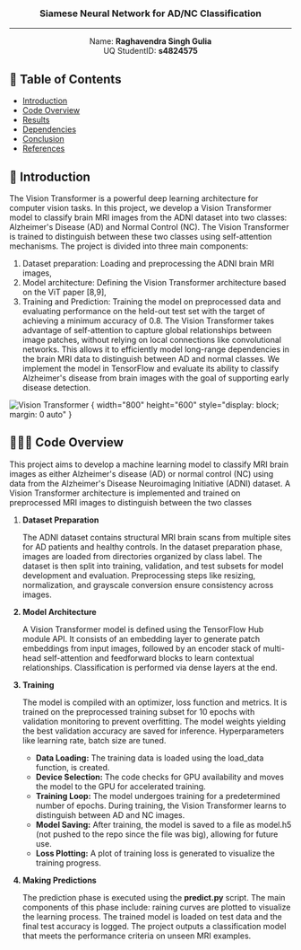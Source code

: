 <h3 align="center">Siamese Neural Network for AD/NC Classification </h3>


---

<p align="center"> Name: <b>Raghavendra Singh Gulia</b><br>UQ StudentID: <b>s4824575</b>
    <br> 
</p>

## 📝 Table of Contents

- [Introduction](#-introduction-)
- [Code Overview](#-code-overview-)
- [Results](#-results-)
- [Dependencies](#-dependencies-)
- [Conclusion](#-conclusion-)
- [References](#-references-)


## 🧐 Introduction <a name = "introduction"></a>


The Vision Transformer is a powerful deep learning architecture for computer vision tasks. In this project, we develop a Vision Transformer model to classify brain MRI images from the ADNI dataset into two classes: Alzheimer's Disease (AD) and Normal Control (NC). The Vision Transformer is trained to distinguish between these two classes using self-attention mechanisms.
The project is divided into three main components: 
1) Dataset preparation: Loading and preprocessing the ADNI brain MRI images, 
2) Model architecture: Defining the Vision Transformer architecture based on the ViT paper [8,9], 
3) Training and Prediction: Training the model on preprocessed data and evaluating performance on the held-out test set with the target of achieving a minimum accuracy of 0.8.
The Vision Transformer takes advantage of self-attention to capture global relationships between image patches, without relying on local connections like convolutional networks. This allows it to efficiently model long-range dependencies in the brain MRI data to distinguish between AD and normal classes. We implement the model in TensorFlow and evaluate its ability to classify Alzheimer's disease from brain images with the goal of supporting early disease detection.

![Vision Transformer { width="800" height="600" style="display: block; margin: 0 auto" }](/Users/raghavendrasinghgulia/PatternAnalysis-2023/recognition/s4824575_ADNI/VisionTransformer.png)

## 👨🏻‍💻 Code Overview <a name = "code_overview"></a>

<p> This project aims to develop a machine learning model to classify MRI brain images as either Alzheimer's disease (AD) or normal control (NC) using data from the Alzheimer's Disease Neuroimaging Initiative (ADNI) dataset. A Vision Transformer architecture is implemented and trained on preprocessed MRI images to distinguish between the two classes<p>
<ol>

<b><li>Dataset Preparation</li></b>
<p>The ADNI dataset contains structural MRI brain scans from multiple sites for AD patients and healthy controls. In the dataset preparation phase, images are loaded from directories organized by class label. The dataset is then split into training, validation, and test subsets for model development and evaluation. Preprocessing steps like resizing, normalization, and grayscale conversion ensure consistency across images.
</p>
<b><li>Model Architecture</li></b>
<p>A Vision Transformer model is defined using the TensorFlow Hub module API. It consists of an embedding layer to generate patch embeddings from input images, followed by an encoder stack of multi-head self-attention and feedforward blocks to learn contextual relationships. Classification is performed via dense layers at the end.
</p>
<b><li>Training </li></b>
<p>The model is compiled with an optimizer, loss function and metrics. It is trained on the preprocessed training subset for 10 epochs with validation monitoring to prevent overfitting. The model weights yielding the best validation accuracy are saved for inference. Hyperparameters like learning rate, batch size are tuned.

-	<b>Data Loading:</b> The training data is loaded using the load_data function, is created.
-	<b>Device Selection:</b> The code checks for GPU availability and moves the model to the GPU for accelerated training.
-	<b>Training Loop:</b> The model undergoes training for a predetermined number of epochs. During training, the Vision Transformer learns to distinguish between AD and NC images.
-	<b>Model Saving:</b> After training, the model is saved to a file as model.h5 (not pushed to the repo since the file was big), allowing for future use.
-	<b>Loss Plotting:</b> A plot of training loss is generated to visualize the training progress.
</p>
<b><li>Making Predictions</li></b>
<p>The prediction phase is executed using the <b>predict.py</b> script. The main components of this phase include:
raining curves are plotted to visualize the learning process. The trained model is loaded on test data and the final test accuracy is logged. The project outputs a classification model that meets the performance criteria on unseen MRI examples.
</p>
</ol>

